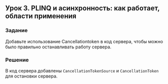 ## Урок 3. PLINQ и асинхронность: как работает, области применения

### Задание

Добавьте использование Cancellationtoken в код сервера, чтобы можно было правильно останавливать работу сервера.

### Решение

В код сервера добавлены ```CancellationTokenSource``` и ```CancellationToken``` для остановки сервера.
